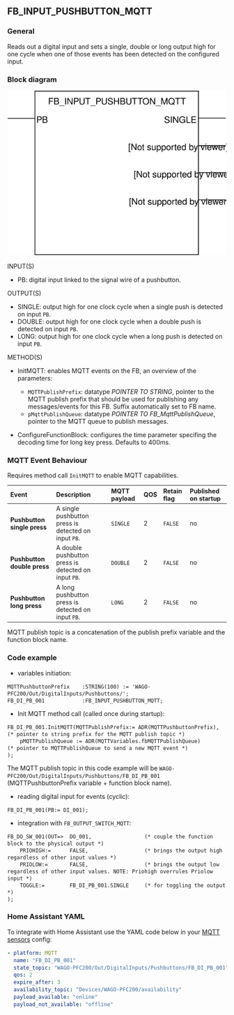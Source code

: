 ## FB_INPUT_PUSHBUTTON_MQTT

### __General__
Reads out a digital input and sets a single, double or long output high for one cycle when one of those events has been detected on the configured input.

### __Block diagram__

![FB_INPUT_PUSHBUTTON_MQTT](../_img/FB_INPUT_PUSHBUTTON_MQTT.svg)

INPUT(S)
- PB: digital input linked to the signal wire of a pushbutton.

OUTPUT(S)
- SINGLE: output high for one clock cycle when a single push is detected on input `PB`.
- DOUBLE: output high for one clock cycle when a double push is detected on input `PB`.
- LONG: output high for one clock cycle when a long push is detected on input `PB`.

METHOD(S)
- InitMQTT: enables MQTT events on the FB, an overview of the parameters:
    - `MQTTPublishPrefix`: datatype *POINTER TO STRING*, pointer to the MQTT publish prefix that should be used for publishing any messages/events for this FB. Suffix automatically set to FB name. 
    - `pMqttPublishQueue`: datatype *POINTER TO FB_MqttPublishQueue*, pointer to the MQTT queue to publish messages.

- ConfigureFunctionBlock: configures the time parameter specifing the decoding time for long key press. Defaults to 400ms.

### __MQTT Event Behaviour__
Requires method call `InitMQTT` to enable MQTT capabilities.

| Event | Description | MQTT payload | QOS | Retain flag | Published on startup |
|:-------------|:------------------|:------------------|:------------------|:--------------------------|:--------------------------|
| **Pushbutton single press** | A single pushbutton press is detected on input `PB`. | `SINGLE` | 2 | `FALSE` | no
| **Pushbutton double press** | A double pushbutton press is detected on input `PB`. | `DOUBLE` | 2 | `FALSE` | no
| **Pushbutton long press**   | A long pushbutton press is detected on input `PB`. | `LONG` | 2 | `FALSE` | no

MQTT publish topic is a concatenation of the publish prefix variable and the function block name. 

### __Code example__

- variables initiation:
```
MQTTPushbuttonPrefix    :STRING(100) := 'WAGO-PFC200/Out/DigitalInputs/Pushbuttons/';
FB_DI_PB_001            :FB_INPUT_PUSHBUTTON_MQTT;
```

- Init MQTT method call (called once during startup):
```
FB_DI_PB_001.InitMQTT(MQTTPublishPrefix:= ADR(MQTTPushbuttonPrefix),    (* pointer to string prefix for the MQTT publish topic *)
    pMQTTPublishQueue := ADR(MQTTVariables.fbMQTTPublishQueue)          (* pointer to MQTTPublishQueue to send a new MQTT event *)
);
```
The MQTT publish topic in this code example will be `WAGO-PFC200/Out/DigitalInputs/Pushbuttons/FB_DI_PB_001` (MQTTPushbuttonPrefix variable + function block name).

- reading digital input for events (cyclic):
```
FB_DI_PB_001(PB:= DI_001);
```

- integration with `FB_OUTPUT_SWITCH_MQTT`:
```
FB_DO_SW_001(OUT=>  DO_001,                 (* couple the function block to the physical output *)
    PRIOHIGH:=      FALSE,                  (* brings the output high regardless of other input values *)
    PRIOLOW:=       FALSE,                  (* brings the output low regardless of other input values. NOTE: Priohigh overrules Priolow input *)
    TOGGLE:=        FB_DI_PB_001.SINGLE     (* for toggling the output *)	
);
```

### __Home Assistant YAML__
To integrate with Home Assistant use the YAML code below in your [MQTT sensors](https://www.home-assistant.io/components/sensor.mqtt/) config:

```YAML
- platform: MQTT
  name: "FB_DI_PB_001"
  state_topic: "WAGO-PFC200/Out/DigitalInputs/Pushbuttons/FB_DI_PB_001"
  qos: 2
  expire_after: 3
  availability_topic: "Devices/WAGO-PFC200/availability"
  payload_available: "online"
  payload_not_available: "offline"
```